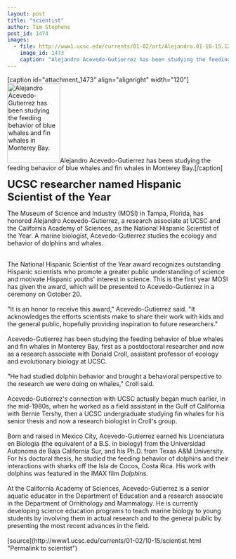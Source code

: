 ```yaml
---
layout: post
title: "scientist"
author: Tim Stephens
post_id: 1474
images:
  - file: http://www1.ucsc.edu/currents/01-02/art/Alejandro.01-10-15.120.jpg
    image_id: 1473
    caption: "Alejandro Acevedo-Gutierrez has been studying the feeding behavior of blue whales and fin whales in Monterey Bay."
---
```


[caption id="attachment_1473" align="alignright" width="120"]<a href="http://localhost/mysite/wp-content/uploads/2001/10/Alejandro.01-10-15.120.jpg"><img class="size-full wp-image-1473" src="http://localhost/mysite/wp-content/uploads/2001/10/Alejandro.01-10-15.120.jpg" alt="Alejandro Acevedo-Gutierrez has been studying the feeding behavior of blue whales and fin whales in Monterey Bay." width="120" height="181" /></a>Alejandro Acevedo-Gutierrez has been studying the feeding behavior of blue whales and fin whales in Monterey Bay.[/caption]
<p>
  <font size="5"><b>UCSC researcher named Hispanic Scientist of the Year</b></font>
</p>
<p>
  The Museum of Science and Industry (MOSI) in Tampa, Florida, has honored Alejandro Acevedo-Gutierrez, a research associate at UCSC and the California Academy of Sciences, as the National Hispanic Scientist of the Year. A marine biologist, Acevedo-Gutierrez studies the ecology and behavior of dolphins and whales.
</p><br>
The National Hispanic Scientist of the Year award recognizes outstanding Hispanic scientists who promote a greater public understanding of science and motivate Hispanic youths' interest in science. This is the first year MOSI has given the award, which will be presented to Acevedo-Gutierrez in a ceremony on October 20.<br>
<br>
"It is an honor to receive this award," Acevedo-Gutierrez said. "It acknowledges the efforts scientists make to share their work with kids and the general public, hopefully providing inspiration to future researchers."<br>
<br>
Acevedo-Gutierrez has been studying the feeding behavior of blue whales and fin whales in Monterey Bay, first as a postdoctoral researcher and now as a research associate with Donald Croll, assistant professor of ecology and evolutionary biology at UCSC.<br>
<br>
"He had studied dolphin behavior and brought a behavioral perspective to the research we were doing on whales," Croll said.<br>
<br>
Acevedo-Gutierrez's connection with UCSC actually began much earlier, in the mid-1980s, when he worked as a field assistant in the Gulf of California with Bernie Tershy, then a UCSC undergraduate studying fin whales for his senior thesis and now a research biologist in Croll's group.<br>
<br>
Born and raised in Mexico City, Acevedo-Gutierrez earned his Licenciatura en Biologia (the equivalent of a B.S. in biology) from the Universidad Autonoma de Baja California Sur, and his Ph.D. from Texas A&amp;M University. For his doctoral thesis, he studied the feeding behavior of dolphins and their interactions with sharks off the Isla de Cocos, Costa Rica. His work with dolphins was featured in the IMAX film <i>Dolphins.<br>
<br></i>At the California Academy of Sciences, Acevedo-Gutierrez is a senior aquatic educator in the Department of Education and a research associate in the Department of Ornithology and Mammalogy. He is currently developing science education programs to teach marine biology to young students by involving them in actual research and to the general public by presenting the most recent advances in the field.<br>
<br>
[source](http://www1.ucsc.edu/currents/01-02/10-15/scientist.html "Permalink to scientist")
